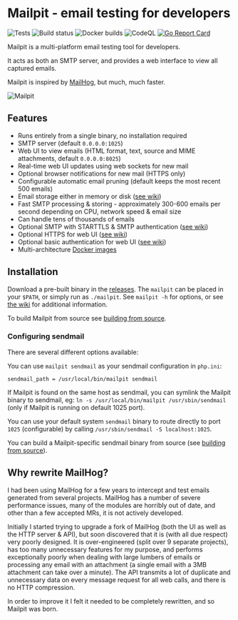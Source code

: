 # Mailpit - email testing for developers

![Tests](https://github.com/axllent/mailpit/actions/workflows/tests.yml/badge.svg)
![Build status](https://github.com/axllent/mailpit/actions/workflows/release-build.yml/badge.svg)
![Docker builds](https://github.com/axllent/mailpit/actions/workflows/build-docker.yml/badge.svg)
![CodeQL](https://github.com/axllent/mailpit/actions/workflows/codeql-analysis.yml/badge.svg)
[![Go Report Card](https://goreportcard.com/badge/github.com/axllent/mailpit)](https://goreportcard.com/report/github.com/axllent/mailpit)

Mailpit is a multi-platform email testing tool for developers.

It acts as both an SMTP server, and provides a web interface to view all captured emails.

Mailpit is inspired by [MailHog](#why-rewrite-mailhog), but much, much faster.

![Mailpit](https://raw.githubusercontent.com/axllent/mailpit/develop/screenshot.png)


## Features

- Runs entirely from a single binary, no installation required
- SMTP server (default `0.0.0.0:1025`)
- Web UI to view emails (HTML format, text, source and MIME attachments, default `0.0.0.0:8025`)
- Real-time web UI updates using web sockets for new mail
- Optional browser notifications for new mail (HTTPS only)
- Configurable automatic email pruning (default keeps the most recent 500 emails)
- Email storage either in memory or disk ([see wiki](https://github.com/axllent/mailpit/wiki/Email-storage))
- Fast SMTP processing & storing - approximately 300-600 emails per second depending on CPU, network speed & email size
- Can handle tens of thousands of emails
- Optional SMTP with STARTTLS & SMTP authentication ([see wiki](https://github.com/axllent/mailpit/wiki/SMTP-with-STARTTLS-and-authentication))
- Optional HTTPS for web UI ([see wiki](https://github.com/axllent/mailpit/wiki/HTTPS))
- Optional basic authentication for web UI ([see wiki](https://github.com/axllent/mailpit/wiki/Basic-authentication))
- Multi-architecture [Docker images](https://github.com/axllent/mailpit/wiki/Docker-images)


## Installation

Download a pre-built binary in the [releases](https://github.com/axllent/mailpit/releases/latest). The `mailpit` can be placed in your `$PATH`, or simply run as `./mailpit`. See `mailpit -h` for options, or see [the wiki](https://github.com/axllent/mailpit/wiki/Runtime-options) for additional information.

To build Mailpit from source see [building from source](https://github.com/axllent/mailpit/wiki/Building-from-source).


### Configuring sendmail

There are several different options available:

You can use `mailpit sendmail` as your sendmail configuration in `php.ini`:
```
sendmail_path = /usr/local/bin/mailpit sendmail
```

If Mailpit is found on the same host as sendmail, you can symlink the Mailpit binary to sendmail, eg: `ln -s /usr/local/bin/mailpit /usr/sbin/sendmail`  (only if Mailpit is running on default 1025 port).

You can use your default system `sendmail` binary to route directly to port `1025` (configurable) by calling `/usr/sbin/sendmail -S localhost:1025`.

You can build a Mailpit-specific sendmail binary from source (see [building from source](https://github.com/axllent/mailpit/wiki/Building-from-source)).


## Why rewrite MailHog?

I had been using MailHog for a few years to intercept and test emails generated from several projects. MailHog has a number of severe performance issues, many of the modules are horribly out of date, and other than a few accepted MRs, it is not actively developed.

Initially I started trying to upgrade a fork of MailHog (both the UI as well as the HTTP server & API), but soon discovered that it is (with all due respect) very poorly designed. It is over-engineered (split over 9 separate projects), has too many unnecessary features for my purpose, and performs exceptionally poorly when dealing with large lumbers of emails or processing any email with an attachment (a single email with a 3MB attachment can take over a minute). The API transmits a lot of duplicate and unnecessary data on every message request for all web calls, and there is no HTTP compression.

In order to improve it I felt it needed to be completely rewritten, and so Mailpit was born.
